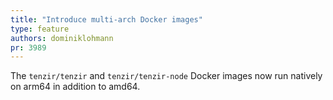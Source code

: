 ```yaml
---
title: "Introduce multi-arch Docker images"
type: feature
authors: dominiklohmann
pr: 3989
---
```


The `tenzir/tenzir` and `tenzir/tenzir-node` Docker images now run natively on
arm64 in addition to amd64.
